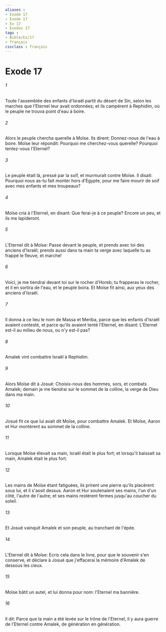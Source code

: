 ```yaml
---
aliases : 
- Exode 17
- Exode 17
- Ex 17
- Exodus 17
tags : 
- Bible/Ex/17
- français
cssclass : français
---
```


# Exode 17

###### 1
Toute l'assemblée des enfants d'Israël partit du désert de Sin, selon les marches que l'Eternel leur avait ordonnées; et ils campèrent à Rephidim, où le peuple ne trouva point d'eau à boire.
###### 2
Alors le peuple chercha querelle à Moïse. Ils dirent: Donnez-nous de l'eau à boire. Moïse leur répondit: Pourquoi me cherchez-vous querelle? Pourquoi tentez-vous l'Eternel?
###### 3
Le peuple était là, pressé par la soif, et murmurait contre Moïse. Il disait: Pourquoi nous as-tu fait monter hors d'Egypte, pour me faire mourir de soif avec mes enfants et mes troupeaux?
###### 4
Moïse cria à l'Eternel, en disant: Que ferai-je à ce peuple? Encore un peu, et ils me lapideront.
###### 5
L'Eternel dit à Moïse: Passe devant le peuple, et prends avec toi des anciens d'Israël; prends aussi dans ta main ta verge avec laquelle tu as frappé le fleuve, et marche!
###### 6
Voici, je me tiendrai devant toi sur le rocher d'Horeb; tu frapperas le rocher, et il en sortira de l'eau, et le peuple boira. Et Moïse fit ainsi, aux yeux des anciens d'Israël.
###### 7
Il donna à ce lieu le nom de Massa et Meriba, parce que les enfants d'Israël avaient contesté, et parce qu'ils avaient tenté l'Eternel, en disant: L'Eternel est-il au milieu de nous, ou n'y est-il pas?
###### 8
Amalek vint combattre Israël à Rephidim.
###### 9
Alors Moïse dit à Josué: Choisis-nous des hommes, sors, et combats Amalek; demain je me tiendrai sur le sommet de la colline, la verge de Dieu dans ma main.
###### 10
Josué fit ce que lui avait dit Moïse, pour combattre Amalek. Et Moïse, Aaron et Hur montèrent au sommet de la colline.
###### 11
Lorsque Moïse élevait sa main, Israël était le plus fort; et lorsqu'il baissait sa main, Amalek était le plus fort.
###### 12
Les mains de Moïse étant fatiguées, ils prirent une pierre qu'ils placèrent sous lui, et il s'assit dessus. Aaron et Hur soutenaient ses mains, l'un d'un côté, l'autre de l'autre; et ses mains restèrent fermes jusqu'au coucher du soleil.
###### 13
Et Josué vainquit Amalek et son peuple, au tranchant de l'épée.
###### 14
L'Eternel dit à Moïse: Ecris cela dans le livre, pour que le souvenir s'en conserve, et déclare à Josué que j'effacerai la mémoire d'Amalek de dessous les cieux.
###### 15
Moïse bâtit un autel, et lui donna pour nom: l'Eternel ma bannière.
###### 16
Il dit: Parce que la main a été levée sur le trône de l'Eternel, il y aura guerre de l'Eternel contre Amalek, de génération en génération.
